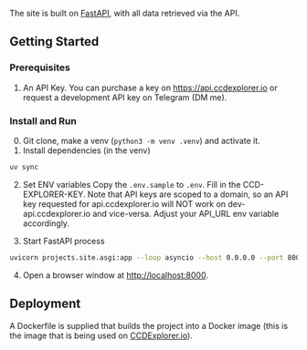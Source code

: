 The site is built on [FastAPI](https://fastapi.tiangolo.com/), with all data retrieved via the API. 

## Getting Started

### Prerequisites

1. An API Key. You can purchase a key on https://api.ccdexplorer.io or request a development API key on Telegram (DM me).

### Install and Run
0. Git clone, make a venv (`python3 -m venv .venv`) and activate it. 
1. Install dependencies (in the venv)
```zsh
uv sync
```
2. Set ENV variables
Copy the `.env.sample` to `.env`. Fill in the CCD-EXPLORER-KEY. Note that API keys are scoped to a domain, so an API key requested for api.ccdexplorer.io will NOT work on dev-api.ccdexplorer.io and vice-versa. Adjust your API_URL env variable accordingly.

3. Start FastAPI process
```zsh
uvicorn projects.site.asgi:app --loop asyncio --host 0.0.0.0 --port 8000
```
4. Open a browser window at [http://localhost:8000](http://localhost:8000).

## Deployment
A Dockerfile is supplied that builds the project into a Docker image (this is the image that is being used on [CCDExplorer.io](https://ccdexplorer.io)).